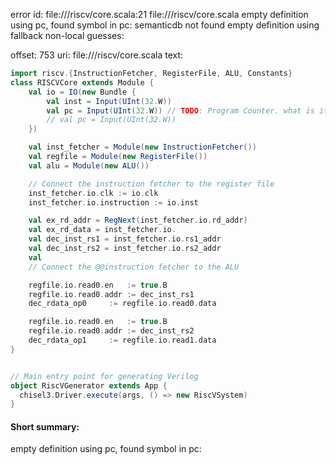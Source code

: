 error id: file://<WORKSPACE>/riscv/core.scala:21
file://<WORKSPACE>/riscv/core.scala
empty definition using pc, found symbol in pc: 
semanticdb not found
empty definition using fallback
non-local guesses:

offset: 753
uri: file://<WORKSPACE>/riscv/core.scala
text:
```scala
import riscv.{InstructionFetcher, RegisterFile, ALU, Constants}
class RISCVCore extends Module {
	val io = IO(new Bundle {
		val inst = Input(UInt(32.W))
		val pc = Input(UInt(32.W)) // TODO: Program Counter. what is its size? 32 bits? is it necessary in chisel?
		// val pc = Input(UInt(32.W))
	})

	val inst_fetcher = Module(new InstructionFetcher())	
	val regfile = Module(new RegisterFile())
	val alu = Module(new ALU())

	// Connect the instruction fetcher to the register file
	inst_fetcher.io.clk := io.clk
	inst_fetcher.io.instruction := io.inst

	val ex_rd_addr = RegNext(inst_fetcher.io.rd_addr)
	val ex_rd_data = inst_fetcher.io.
	val dec_inst_rs1 = inst_fetcher.io.rs1_addr
	val dec_inst_rs2 = inst_fetcher.io.rs2_addr
	val 
	// Connect the @@instruction fetcher to the ALU

	regfile.io.read0.en   := true.B
	regfile.io.read0.addr := dec_inst_rs1
	dec_rdata_op0     := regfile.io.read0.data

	regfile.io.read0.en   := true.B
	regfile.io.read0.addr := dec_inst_rs2
	dec_rdata_op1     := regfile.io.read1.data
}


// Main entry point for generating Verilog
object RiscVGenerator extends App {
  chisel3.Driver.execute(args, () => new RiscVSystem)
}
```


#### Short summary: 

empty definition using pc, found symbol in pc: 